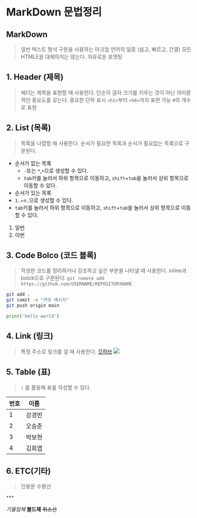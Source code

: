 # MarkDown 문법정리

## MarkDown
> 일반 텍스트 형식 구문을 사용하는 마크업 언어의 일종 (쉽고, 빠르고, 간결)
> 모든 HTMLE을 대체하지는 않는다.
> 자유로운 포맷팅

## 1. Header (제목)
> 헤더는 제목을 표현할 때 사용한다.
> 단순히 글자 크기를 키우는 것이 아닌 의미론적인 중요도를 갖는다. 중요한 단락 표시
> `<h1>`부터 `<h6>`까지 표현 가능
> `#`의 개수로 표현

## 2. List (목록)
> 목록을 나열할 때 사용한다.
> 순서가 필요한 목록과 순서가 필요없는 목록으로 구분된다.
* 순서가 없는 목록
   * `-`또는 `*`,`+`으로 생성할 수 있다.
   * `tab`키를 눌러서 하위 항목으로 이동하고, `shift`+`tab`을 눌러서 상위 항목으로 이동할 수 있다.
 * 순서가 있는 목록
  * `1.`~`n.`으로 생성할 수 있다. 
  * `tab`키를 눌러서 하위 항목으로 이동하고, `shift`+`tab`을 눌러서 상위 항목으로 이동할 수 있다.
  1. 일번
  2. 이번
   
## 3. Code Bolco (코드 블록)
> 작성한 코드를 정리하거나 강조하고 싶은 부분을 나타낼 때 사용한다.
> inline과 bolck으로 구분된다.
`git remote add https://github.com/USERNAME/REPOSITORYNAME` 
```bash
git add .
git comit -m "커밋 메시지"
git push origin main
```
``` python
print('hello world')
```
## 4. Link (링크)
> 특정 주소로 링크를 걸 때 사용한다.
[깃허브](https://github.com)
![](https://placeholder.com/200x200) 

## 5. Table (표)
> `|` 를 활용해 표를 작성할 수 있다.

|번호|이름|
|---|---|
|1|강경빈|
|2|오승준|
|3|박보현|
|4|김회엽|

## 6. ETC(기타)
> 인용문
수평선
```
***
```
*기울임체*
**볼드체**
~~취소선~~